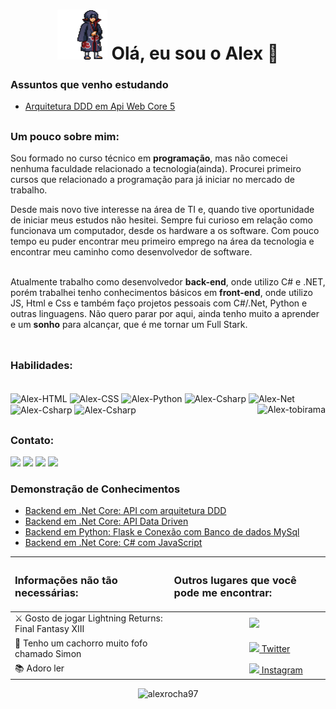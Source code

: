  <h1 align="center"> <img src="anime.gif" width="80px" height="80px" />   Olá, eu sou o Alex 👋 </h1>
 
 ### Assuntos que venho estudando
  - [Arquitetura DDD em Api Web Core 5 ](https://github.com/alexrocha97/Api_arquitetura_DDD)
  
 ##
 
 ### Um pouco sobre mim:
<p>
  Sou formado no curso técnico em <b>programação</b>, mas não comecei nenhuma faculdade relacionado a tecnologia(ainda). Procurei primeiro cursos que relacionado a programação para já iniciar no mercado de trabalho.

  Desde mais novo tive interesse na área de TI e, quando tive oportunidade de iniciar meus estudos não hesitei. Sempre fui curioso em relação como funcionava um computador, desde os  hardware  a os software. Com pouco tempo eu puder encontrar meu primeiro emprego na área da tecnologia e encontrar meu caminho como desenvolvedor de software. <br/><br/>

  Atualmente trabalho como desenvolvedor <b>back-end</b>, onde utilizo C# e .NET, porém trabalhei tenho conhecimentos básicos em <b>front-end</b>, onde utilizo JS, Html e Css e também faço projetos pessoais com C#/.Net, Python e outras linguagens.
  Não quero parar por aqui, ainda tenho muito a aprender e um <b>sonho</b> para alcançar, que é me tornar um Full Stark. <br/> <br/>
</p>

##

### Habilidades:

</div>  
<div style="display: inline_block"><br>
  <img align="center" alt="Alex-HTML" height="30" width="70" src="https://img.shields.io/badge/HTML-239120?style=for-the-badge&logo=html5&logoColor=white">
  <img align="center" alt="Alex-CSS" height="30" width="70" src="https://img.shields.io/badge/CSS-239120?&style=for-the-badge&logo=css3&logoColor=white">
  <img align="center" alt="Alex-Python" height="30" width="70" src="https://img.shields.io/badge/Python-3776AB?style=for-the-badge&logo=python&logoColor=white">
  <img align="center" alt="Alex-Csharp" height="30" width="70" src="https://img.shields.io/badge/C%23-239120?style=for-the-badge&logo=c-sharp&logoColor=white">
  <img align="center" alt="Alex-Net" height="30" width="70" src="https://img.shields.io/badge/.NET-5C2D91?style=for-the-badge&logo=.net&logoColor=white">
  <img align="center" alt="Alex-Csharp" height="30" width="70" src="https://img.shields.io/badge/JavaScript-323330?style=for-the-badge&logo=javascript&logoColor=F7DF1E">
  <img align="center" alt="Alex-Csharp" height="30" width="70" src="https://img.shields.io/badge/Bootstrap-563D7C?style=for-the-badge&logo=bootstrap&logoColor=white">
  <img align="right" alt="Alex-tobirama" src="https://media1.tenor.com/images/fb7c7ee08851655824e6dc9c5d1024dc/tenor.gif?itemid=4474077">
</div>

  ##
  
  ### Contato:
  
<div>
    <a href="https://www.instagram.com/aalexrocha_/" target="_blank"><img src="https://img.shields.io/badge/-Instagram-%23E4405F?style=for-the-badge&logo=instagram&logoColor=white" target="_blank"></a>
   <a href="https://discord.com/channels/@AlexRocha#7880" target="_blank"><img src="https://img.shields.io/badge/Discord-7289DA?style=for-the-badge&logo=discord&logoColor=white" target="_blank"></a> 
    <a href = "mailto:venturarocha08@gmail.com"><img src="https://img.shields.io/badge/-Gmail-%23333?style=for-the-badge&logo=gmail&logoColor=white" target="_blank"></a>
    <a href="https://www.linkedin.com/in/alex-rocha-a38b26125/" target="_blank"><img src="https://img.shields.io/badge/-LinkedIn-%230077B5?style=for-the-badge&logo=linkedin&logoColor=white" target="_blank"></a> 
  
</div>
   
  ### Demonstração de Conhecimentos

- [Backend em .Net Core: API com arquitetura DDD](https://github.com/alexrocha97/Api_arquitetura_DDD)
- [Backend em .Net Core: API Data Driven](https://github.com/alexrocha97/API-Data-Driven)
- [Backend em Python: Flask e Conexão com Banco de dados MySql](https://github.com/alexrocha97/API-Data-Driven)
- [Backend em .Net Core: C# com JavaScript](https://github.com/alexrocha97/Controle_Recurso)
  
 <div align="center">
  
|<h3> Informações não tão necessárias: </h3> | <h3> Outros lugares que você pode me encontrar: </h3> |
| :--- | :--- |
| ⚔ Gosto de jogar Lightning Returns: Final Fantasy XIII |  _&nbsp;_ _&nbsp;_ _&nbsp;_ _&nbsp;_ _&nbsp;_ _&nbsp;_ _&nbsp;_ _&nbsp;_ _&nbsp;_ _&nbsp;_ _&nbsp;_ _&nbsp;_ _&nbsp;_ _&nbsp;_ _&nbsp;_ _&nbsp;_ <a href="https://www.linkedin.com/in/alex-rocha-a38b26125/"><img src="https://img.shields.io/badge/-LinkedIn-%230077B5?style=for-the-badge&logo=linkedin&logoColor=white" /> |
| 🐶 Tenho um cachorro muito fofo chamado Simon | _&nbsp;_ _&nbsp;_ _&nbsp;_ _&nbsp;_ _&nbsp;_ _&nbsp;_ _&nbsp;_ _&nbsp;_ _&nbsp;_ _&nbsp;_ _&nbsp;_ _&nbsp;_ _&nbsp;_ _&nbsp;_ _&nbsp;_ _&nbsp;_ <a href="https://twitter.com/janna_end"><img src="./imgs/twitter.png" /> Twitter </a> |
| 📚 Adoro ler | _&nbsp;_ _&nbsp;_ _&nbsp;_ _&nbsp;_ _&nbsp;_ _&nbsp;_ _&nbsp;_ _&nbsp;_ _&nbsp;_ _&nbsp;_ _&nbsp;_ _&nbsp;_ _&nbsp;_ _&nbsp;_ _&nbsp;_ _&nbsp;_ <a href="https://instagram.com/jnnastti"><img src="./imgs/instagramm.png" /> Instagram </a> |
 
  
<div align="center">
  <img src="https://komarev.com/ghpvc/?username=alexrocha97&color=green" alt="alexrocha97" />   
</div>  
